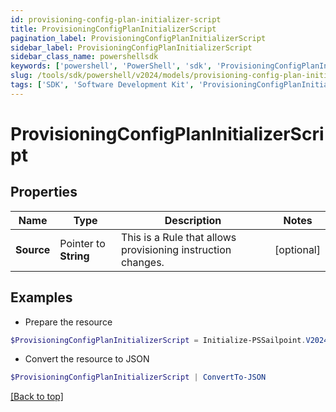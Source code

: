 ```yaml
---
id: provisioning-config-plan-initializer-script
title: ProvisioningConfigPlanInitializerScript
pagination_label: ProvisioningConfigPlanInitializerScript
sidebar_label: ProvisioningConfigPlanInitializerScript
sidebar_class_name: powershellsdk
keywords: ['powershell', 'PowerShell', 'sdk', 'ProvisioningConfigPlanInitializerScript'] 
slug: /tools/sdk/powershell/v2024/models/provisioning-config-plan-initializer-script
tags: ['SDK', 'Software Development Kit', 'ProvisioningConfigPlanInitializerScript']
---
```



# ProvisioningConfigPlanInitializerScript

## Properties

Name | Type | Description | Notes
------------ | ------------- | ------------- | -------------
**Source** |  Pointer to **String** | This is a Rule that allows provisioning instruction changes. | [optional] 

## Examples

- Prepare the resource
```powershell
$ProvisioningConfigPlanInitializerScript = Initialize-PSSailpoint.V2024ProvisioningConfigPlanInitializerScript  -Source &lt;?xml version&#x3D;&#39;1.0&#39; encoding&#x3D;&#39;UTF-8&#39;?&gt;\r\n&lt;!DOCTYPE Rule PUBLIC \&quot;sailpoint.dtd\&quot; \&quot;sailpoint.dtd\&quot;&gt;\r\n&lt;Rule name&#x3D;\&quot;Example Rule\&quot; type&#x3D;\&quot;BeforeProvisioning\&quot;&gt;\r\n  &lt;Description&gt;Before Provisioning Rule which changes disables and enables to a modify.&lt;/Description&gt;\r\n  &lt;Source&gt;&lt;![CDATA[\r\nimport sailpoint.object.*;\r\nimport sailpoint.object.ProvisioningPlan.AccountRequest;\r\nimport sailpoint.object.ProvisioningPlan.AccountRequest.Operation;\r\nimport sailpoint.object.ProvisioningPlan.AttributeRequest;\r\nimport sailpoint.object.ProvisioningPlan;\r\nimport sailpoint.object.ProvisioningPlan.Operation;\r\n\r\nfor ( AccountRequest accountRequest : plan.getAccountRequests() ) {\r\n  if ( accountRequest.getOp().equals( ProvisioningPlan.ObjectOperation.Disable ) ) {\r\n    accountRequest.setOp( ProvisioningPlan.ObjectOperation.Modify );\r\n  }\r\n  if ( accountRequest.getOp().equals( ProvisioningPlan.ObjectOperation.Enable ) ) {\r\n    accountRequest.setOp( ProvisioningPlan.ObjectOperation.Modify );\r\n  }\r\n}\r\n\r\n  ]]&gt;&lt;/Source&gt;

```

- Convert the resource to JSON
```powershell
$ProvisioningConfigPlanInitializerScript | ConvertTo-JSON
```


[[Back to top]](#) 

